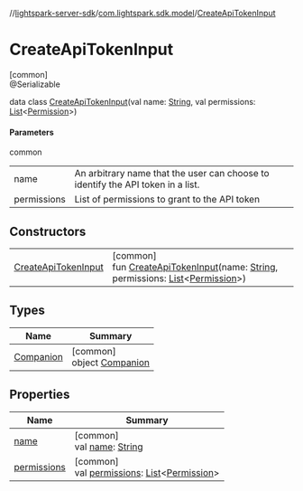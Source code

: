 //[lightspark-server-sdk](../../../index.md)/[com.lightspark.sdk.model](../index.md)/[CreateApiTokenInput](index.md)

# CreateApiTokenInput

[common]\
@Serializable

data class [CreateApiTokenInput](index.md)(val name: [String](https://kotlinlang.org/api/latest/jvm/stdlib/kotlin/-string/index.html), val permissions: [List](https://kotlinlang.org/api/latest/jvm/stdlib/kotlin.collections/-list/index.html)&lt;[Permission](../-permission/index.md)&gt;)

#### Parameters

common

| | |
|---|---|
| name | An arbitrary name that the user can choose to identify the API token in a list. |
| permissions | List of permissions to grant to the API token |

## Constructors

| | |
|---|---|
| [CreateApiTokenInput](-create-api-token-input.md) | [common]<br>fun [CreateApiTokenInput](-create-api-token-input.md)(name: [String](https://kotlinlang.org/api/latest/jvm/stdlib/kotlin/-string/index.html), permissions: [List](https://kotlinlang.org/api/latest/jvm/stdlib/kotlin.collections/-list/index.html)&lt;[Permission](../-permission/index.md)&gt;) |

## Types

| Name | Summary |
|---|---|
| [Companion](-companion/index.md) | [common]<br>object [Companion](-companion/index.md) |

## Properties

| Name | Summary |
|---|---|
| [name](name.md) | [common]<br>val [name](name.md): [String](https://kotlinlang.org/api/latest/jvm/stdlib/kotlin/-string/index.html) |
| [permissions](permissions.md) | [common]<br>val [permissions](permissions.md): [List](https://kotlinlang.org/api/latest/jvm/stdlib/kotlin.collections/-list/index.html)&lt;[Permission](../-permission/index.md)&gt; |
